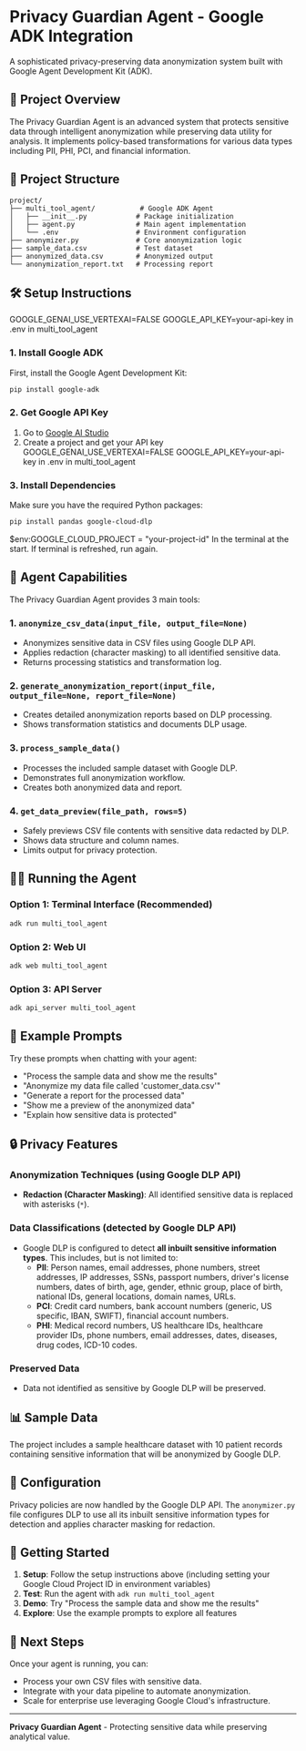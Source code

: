 # Privacy Guardian Agent - Google ADK Integration

A sophisticated privacy-preserving data anonymization system built with Google Agent Development Kit (ADK).

## 🚀 Project Overview

The Privacy Guardian Agent is an advanced system that protects sensitive data through intelligent anonymization while preserving data utility for analysis. It implements policy-based transformations for various data types including PII, PHI, PCI, and financial information.

## 📁 Project Structure

```
project/
├── multi_tool_agent/           # Google ADK Agent
│   ├── __init__.py            # Package initialization
│   ├── agent.py               # Main agent implementation
│   └── .env                   # Environment configuration
├── anonymizer.py              # Core anonymization logic
├── sample_data.csv            # Test dataset
├── anonymized_data.csv        # Anonymized output
└── anonymization_report.txt   # Processing report
```

## 🛠️ Setup Instructions

GOOGLE_GENAI_USE_VERTEXAI=FALSE
GOOGLE_API_KEY=your-api-key
in .env in multi_tool_agent

### 1. Install Google ADK

First, install the Google Agent Development Kit:

```bash
pip install google-adk
```

### 2. Get Google API Key

1. Go to [Google AI Studio](https://aistudio.google.com/)
2. Create a project and get your API key
   GOOGLE_GENAI_USE_VERTEXAI=FALSE
   GOOGLE_API_KEY=your-api-key
   in .env in multi_tool_agent

### 3. Install Dependencies

Make sure you have the required Python packages:

```bash
pip install pandas google-cloud-dlp
```

$env:GOOGLE_CLOUD_PROJECT = "your-project-id"
In the terminal at the start. If terminal is refreshed, run again.

## 🎯 Agent Capabilities

The Privacy Guardian Agent provides 3 main tools:

### 1. `anonymize_csv_data(input_file, output_file=None)`

- Anonymizes sensitive data in CSV files using Google DLP API.
- Applies redaction (character masking) to all identified sensitive data.
- Returns processing statistics and transformation log.

### 2. `generate_anonymization_report(input_file, output_file=None, report_file=None)`

- Creates detailed anonymization reports based on DLP processing.
- Shows transformation statistics and documents DLP usage.

### 3. `process_sample_data()`

- Processes the included sample dataset with Google DLP.
- Demonstrates full anonymization workflow.
- Creates both anonymized data and report.

### 4. `get_data_preview(file_path, rows=5)`

- Safely previews CSV file contents with sensitive data redacted by DLP.
- Shows data structure and column names.
- Limits output for privacy protection.

## 🏃‍♂️ Running the Agent

### Option 1: Terminal Interface (Recommended)

```bash
adk run multi_tool_agent
```

### Option 2: Web UI

```bash
adk web multi_tool_agent
```

### Option 3: API Server

```bash
adk api_server multi_tool_agent
```

## 💬 Example Prompts

Try these prompts when chatting with your agent:

- "Process the sample data and show me the results"
- "Anonymize my data file called 'customer_data.csv'"
- "Generate a report for the processed data"
- "Show me a preview of the anonymized data"
- "Explain how sensitive data is protected"

## 🔒 Privacy Features

### Anonymization Techniques (using Google DLP API)

- **Redaction (Character Masking)**: All identified sensitive data is replaced with asterisks (`*`).

### Data Classifications (detected by Google DLP API)

- Google DLP is configured to detect **all inbuilt sensitive information types**. This includes, but is not limited to:
  - **PII**: Person names, email addresses, phone numbers, street addresses, IP addresses, SSNs, passport numbers, driver's license numbers, dates of birth, age, gender, ethnic group, place of birth, national IDs, general locations, domain names, URLs.
  - **PCI**: Credit card numbers, bank account numbers (generic, US specific, IBAN, SWIFT), financial account numbers.
  - **PHI**: Medical record numbers, US healthcare IDs, healthcare provider IDs, phone numbers, email addresses, dates, diseases, drug codes, ICD-10 codes.

### Preserved Data

- Data not identified as sensitive by Google DLP will be preserved.

## 📊 Sample Data

The project includes a sample healthcare dataset with 10 patient records containing sensitive information that will be anonymized by Google DLP.

## 🔧 Configuration

Privacy policies are now handled by the Google DLP API. The `anonymizer.py` file configures DLP to use all its inbuilt sensitive information types for detection and applies character masking for redaction.

## 🚀 Getting Started

1. **Setup**: Follow the setup instructions above (including setting your Google Cloud Project ID in environment variables)
2. **Test**: Run the agent with `adk run multi_tool_agent`
3. **Demo**: Try "Process the sample data and show me the results"
4. **Explore**: Use the example prompts to explore all features

## 🎉 Next Steps

Once your agent is running, you can:

- Process your own CSV files with sensitive data.
- Integrate with your data pipeline to automate anonymization.
- Scale for enterprise use leveraging Google Cloud's infrastructure.

---

**Privacy Guardian Agent** - Protecting sensitive data while preserving analytical value.
